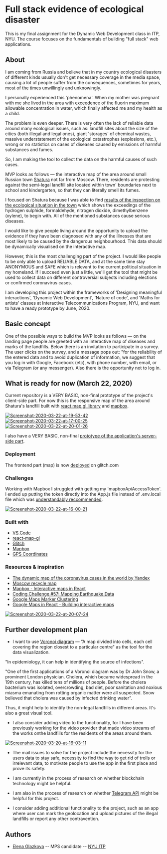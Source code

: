 # Full stack evidence of ecological disaster 
This is my final assignment for the Dynamic Web Development class in ITP, NYU. The course focuses on the fundamentals of building "full stack" web applications. 

## About
I am coming from Russia and believe that in my country ecological disasters of different kinds usually don't get necessary coverage in the media space, causing a lot of people suffer from the consequences, sometimes for years, most of the times unwillingly and unknowingly. 

I personally experienced this 'phenomena'. When my mother was pregnant with me she lived in the area with exceedence of the fluorin maximum allowable concentration in water, which finally affected me and my health as a child.

The problem is even deeper. There is very often the lack of reliable data around many ecological issues, such as: landfill sites about the size of the cities (both illegal and legal ones), giant 'storages' of chemical wastes, massive understatement of the ecological catastrophes (explosions, etc.), wrong or no statistics on cases of diseases caused by emissions of harmful substances and fumes. 

So, I am making the tool to collect the data on the harmful causes of such cases. 

MVP looks as follows — the interactive map of the area around small Russian town [Shatura](https://en.wikipedia.org/wiki/Shatura) not far from Moscow. There, residents are protesting against the semi-legal landfill site located within town' boundaries next to school and kindergarten, so that they can literally smell its fumes.

I focused on Shatura because I was able to find [results of the inspection on the ecological situation in the town](https://e-ecolog.ru/reestr/doc/1317700) which shows the exceedings of the hydrogen sulphide, formaldehyde, nitrogen dioxide, dimethylbenzene (xylene), to begin with. All of the mentioned substances cause serious diseases.

I would like to give people living around the opportunity to upload the evidence if they have been diagnosed with any of the illnesses that are most likely to be caused by the dangerous neighbourhood. This data should be dynamically visualised on the interactive map.

However, this is the most challenging part of the project. I would like people to be only able to upload RELIABLE DATA, and at the same time stay ANONYMOUS and SAFE which is relevant to the current political situation in my homeland. If I succeed even just a little, we'll get the tool that might be used to collect data on different controversial subjects including elections or confirmed coronavirus cases.

I am developing this project within the frameworks of 'Designing meaningful interactions', 'Dynamic Web Development', 'Nature of code', and 'Maths for artists' classes at Interactive Telecommunications Program, NYU, and want to have a ready prototype by June, 2020.

## Basic concept

One of the possible ways to build the MVP looks as follows — on the landing page people are greeted with an interactive map of diseases and marks of the landfills. Below there is an invitation to participate in a survey. The user clicks on the survey, and a message pops out: "for the reliability of the entered data and to avoid duplication of information, we suggest that you log in with Google, Facebook (etc), with phone number, with email, or via Telegram (or any messenger). Also there is the opportunity not to log in. 

## What is ready for now (March 22, 2020)

Current repository is a VERY BASIC, non-final prototype of the project's client-side part. For now this is the responsive map of the area around Shatura's landfill built with [react map gl library](https://uber.github.io/react-map-gl/) and [mapbox](https://www.mapbox.com/). 


<a href="https://ibb.co/jJYVsL3"><img src="https://i.ibb.co/Y0SDwtf/Screenshot-2020-03-22-at-19-53-42.png" alt="Screenshot-2020-03-22-at-19-53-42" border="0"></a>
<a href="https://ibb.co/GpdQtZP"><img src="https://i.ibb.co/h9gFZG8/Screenshot-2020-03-22-at-17-00-25.png" alt="Screenshot-2020-03-22-at-17-00-25" border="0"></a>
<a href="https://ibb.co/cw36y6y"><img src="https://i.ibb.co/YXQcNcN/Screenshot-2020-03-22-at-20-01-26.png" alt="Screenshot-2020-03-22-at-20-01-26" border="0"></a>

I also have a VERY BASIC, non-final [prototype of the application's server-side part](https://github.com/eglazkova/DWD-A5-Database-API). 

### Deployment
The frontend part (map) is now [deployed](https://glitch.com/~eglazkova-dwd-final) on glitch.com

### Challenges
Working with Mapbox I struggled with getting my 'mapboxApiAccessToken'. I ended up putting the token directly into the App.js file instead of .env.local file which was [understandably reccommended](https://www.youtube.com/watch?v=JJatzkPcmoI). 

<a href="https://imgbb.com/"><img src="https://i.ibb.co/Tkn8SSh/Screenshot-2020-03-22-at-16-00-21.png" alt="Screenshot-2020-03-22-at-16-00-21" border="0"></a>

### Built with
* [VS Code](https://code.visualstudio.com/)
* [react-map-gl](https://uber.github.io/react-map-gl/)
* [Glitch](https://glitch.com/)
* [Mapbox](https://www.mapbox.com/)
* [GPS Coordinates](https://www.gps-coordinates.net/)

### Resources & inspiration

* [The dynamic map of the coronavirus cases in the world by Yandex](https://yandex.ru/web-maps/covid19?ll=61.687496%2C11.974044&z=2) 
* [Moscow recycle map](https://recyclemap.ru/)
* [Mapbox - Interactive maps in React](https://www.youtube.com/watch?v=JJatzkPcmoI)
* [Coding Challenge #57: Mapping Earthquake Data](https://www.youtube.com/watch?v=ZiYdOwOrGyc&feature=emb_logo)
* [Google Maps Marker Clustering](https://www.leighhalliday.com/google-maps-clustering)
* [Google Maps in React - Building interactive maps](https://www.youtube.com/watch?v=Pf7g32CwX_s)

<a href="https://ibb.co/nCmRxcD"><img src="https://i.ibb.co/GTpFz2V/Screenshot-2020-03-22-at-20-07-24.png" alt="Screenshot-2020-03-22-at-20-07-24" border="0"></a>

## Further development plan

* I want to use [Voronoi diagram](https://www.google.com/search?rlz=1C5CHFA_enRU823RU823&q=Voronoi+diagram+pictures&tbm=isch&source=univ&sa=X&ved=2ahUKEwid5LbBrK_oAhU2kHIEHaiXC98QsAR6BAgHEAE&biw=1357&bih=698) — “A map divided into cells, each cell covering the region closest to a particular centre" as the tool for the data visualization. 

"In epidemiology, it can help in identifying the source of infections". 

"One of the first applications of a Voronoi diagram was by Dr John Snow, a prominent London physician. Cholera, which became widespread in the 19th century, has killed tens of millions of people. Before the cholera bacterium was isolated, overcrowding, bad diet, poor sanitation and noxious miasma emanating from rotting organic matter were all suspected. Snow believed that cholera was caused by infected drinking water”.

Thus, it might help to identify the non-legal landfills in different areas. It's also a great visual tool. 

* I also consider adding video to the functionality, for I have been previously working for the video provider that made video streams of the works onthe landfills for the residents of the areas around them.

<a href="https://ibb.co/K6TJKxY"><img src="https://i.ibb.co/mJf3N5m/Screenshot-2020-03-20-at-16-03-11.png" alt="Screenshot-2020-03-20-at-16-03-11" border="0"></a>

* The mail issues to solve for the project include the necessity for the users data to stay safe, necessity to find the way to get rid of trolls or irrelevant data, to motivate people to use the app in the first place and prove its safety. 

* I am currently in the process of research on whether blockchain technology might be helpful.

* I am also in the process of research on whether [Telegram API](https://core.telegram.org/) might be helpful for this project.

* I consider adding additional functionality to the project, such as an app where user can mark the geolocation and upload pictures of the illegal landfills or report any other contravention. 


## Authors

* [Elena Glazkova](https://medium.com/@elenaglazkova) -- MPS candidate -- [NYU ITP](https://itp.nyu.edu)

